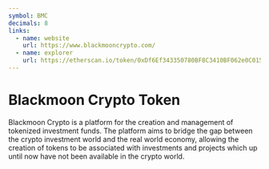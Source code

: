 ```yaml
---
symbol: BMC
decimals: 8
links:
  - name: website
    url: https://www.blackmooncrypto.com/
  - name: explorer
    url: https://etherscan.io/token/0xDf6Ef343350780BF8C3410BF062e0C015B1DD671
---
```


# Blackmoon Crypto Token

Blackmoon Crypto is a platform for the creation and management of tokenized investment funds. The platform aims to bridge the gap between the crypto investment world and the real world economy, allowing the creation of tokens to be associated with investments and projects which up until now have not been available in the crypto world.
